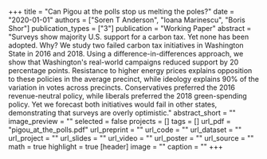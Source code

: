 +++
title = "Can Pigou at the polls stop us melting the poles?"
date = "2020-01-01"
authors = ["Soren T Anderson", "Ioana Marinescu", "Boris Shor"]
publication_types = ["3"]
publication = "Working Paper"
abstract = "Surveys show majority U.S. support for a carbon tax. Yet none has been adopted. Why? We study two failed carbon tax initiatives in Washington State in 2016 and 2018. Using a difference-in-differences approach, we show that Washington's real-world campaigns reduced support by 20 percentage points. Resistance to higher energy prices explains opposition to these policies in the average precinct, while ideology explains 90% of the variation in votes across precincts. Conservatives preferred the 2016 revenue-neutral policy, while liberals preferred the 2018 green-spending policy. Yet we forecast both initiatives would fail in other states, demonstrating that surveys are overly optimistic."
abstract_short = ""
image_preview = ""
selected = false
projects = []
tags = []
url_pdf = "pigou_at_the_polls.pdf"
url_preprint = ""
url_code = ""
url_dataset = ""
url_project = ""
url_slides = ""
url_video = ""
url_poster = ""
url_source = ""
math = true
highlight = true
[header]
image = ""
caption = ""
+++
